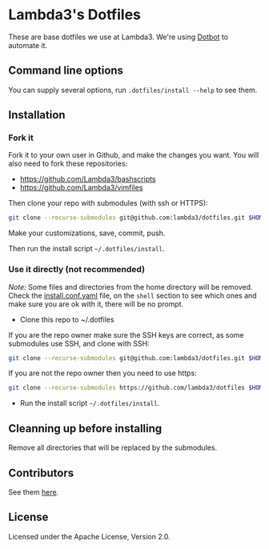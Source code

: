 # Lambda3's Dotfiles

These are base dotfiles we use at Lambda3. We're using
[Dotbot](https://github.com/anishathalye/dotbot)
to automate it.

## Command line options

You can supply several options, run `.dotfiles/install --help` to see them.

## Installation

### Fork it

Fork it to your own user in Github, and make the changes you want. You will also
need to fork these repositories:

* https://github.com/Lambda3/bashscripts
* https://github.com/Lambda3/vimfiles

Then clone your repo with submodules (with ssh or HTTPS):

````bash
git clone --recurse-submodules git@github.com:lambda3/dotfiles.git $HOME/.dotfiles
````

Make your customizations, save, commit, push.

Then run the install script `~/.dotfiles/install`.

### Use it directly (not recommended)

*Note:* Some files and directories from the home directory will be removed. Check the
[install.conf.yaml](https://github.com/lambda3/dotfiles/blob/master/install.conf.yaml)
file, on the `shell` section to see which ones and make sure you are ok with it,
there will be no prompt.

* Clone this repo to ~/.dotfiles

If you are the repo owner make sure the SSH keys are correct, as some submodules
use SSH, and clone with SSH:

````bash
git clone --recurse-submodules git@github.com:lambda3/dotfiles.git $HOME/.dotfiles
````

If you are not the repo owner then you need to use https:

````bash
git clone --recurse-submodules https://github.com/lambda3/dotfiles $HOME/.dotfiles
````

* Run the install script `~/.dotfiles/install`.

## Cleanning up before installing

Remove all directories that will be replaced by the submodules.

## Contributors

See them [here](https://github.com/Lambda3/dotfiles/graphs/contributors).

## License

Licensed under the Apache License, Version 2.0.

